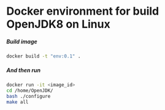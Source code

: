 # Docker environment for build OpenJDK8 on Linux

##### Build image

```bash
docker build -t "env:0.1" .
```

##### And then run

```bash
docker run -it <image_id> 
cd /home/OpenJDK/
bash ./configure
make all
```
